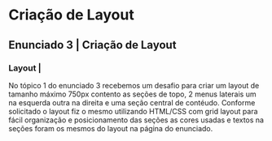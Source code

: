 # Criação de Layout
## Enunciado 3 | Criação de Layout

### Layout |
No tópico 1 do enunciado 3 recebemos um desafio para criar um layout de tamanho máximo 750px contento as seções de topo, 2 menus laterais um na esquerda outra na direita e uma seção central de contéudo. Conforme solicitado o layout fiz o mesmo utilizando HTML/CSS com grid layout para fácil organização e posicionamento das seções as cores usadas e textos na seções foram os mesmos do layout na página do enunciado.

